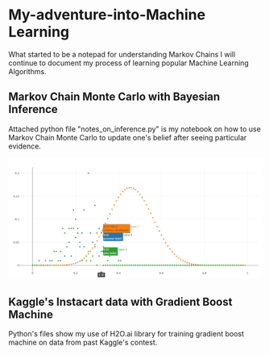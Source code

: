# My-adventure-into-Machine Learning

What started to be a notepad for understanding Markov Chains I will continue to document my process of learning popular
Machine Learning Algorithms.

## Markov Chain Monte Carlo with Bayesian Inference

Attached python file "notes_on_inference.py" is my notebook on how to use Markov Chain Monte Carlo 
to update one's belief after seeing particular evidence.

 
![Sample output](https://github.com/marcindahlen/My-adventure-into-Bayesian-Inference/blob/master/charts/MCMC_with_Bayes.jpg)


## Kaggle's Instacart data with Gradient Boost Machine
Python's files show my use of H2O.ai library for training gradient boost machine on data from past Kaggle's contest.
